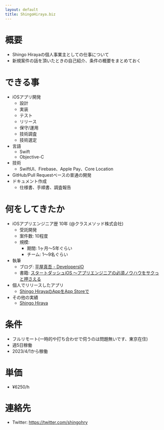 ```yaml
---
layout: default
title: ShingoHiraya.biz
---
```


# 概要
- Shingo Hirayaの個人事業主としての仕事について
- 新規案件の話を頂いたときの自己紹介、条件の概要をまとめておく

# できる事
- iOSアプリ開発
    - 設計
    - 実装
    - テスト
    - リリース
    - 保守/運用
    - 技術調査
    - 技術選定
- 言語
    - Swift
    - Objective-C
- 技術
    - SwiftUI、Firebase、Apple Pay、Core Location
- GitHub/Pull Requestベースの普通の開発
- ドキュメント作成
    - 仕様書、手順書、調査報告

# 何をしてきたか
- iOSアプリエンジニア歴 10年 (@クラスメソッド株式会社)
    - 受託開発
    - 案件数: 10程度
    - 規模: 
        - 期間: 1ヶ月〜5年ぐらい
        - チーム: 1〜9名ぐらい
- 執筆
    - ブログ: [平屋真吾 - DevelopersIO](https://dev.classmethod.jp/author/hiraya-shingo/)
    - 書籍: [スタートダッシュiOS 〜アプリエンジニアの必須ノウハウをサクっと押さえる](https://gihyo.jp/book/2020/978-4-297-11403-9)
- 個人でリリースしたアプリ
    - [Shingo HirayaのAppをApp Storeで](https://apps.apple.com/jp/developer/shingo-hiraya/id495072964)
- その他の実績
    - [Shingo Hiraya](https://shingohry.github.io/)

# 条件
- フルリモート(一時的や打ち合わせで伺うのは問題無いです、東京在住)
- 週5日稼働
- 2023/4/1から稼働

# 単価
- ¥6250/h

# 連絡先
- Twitter: https://twitter.com/shingohry
